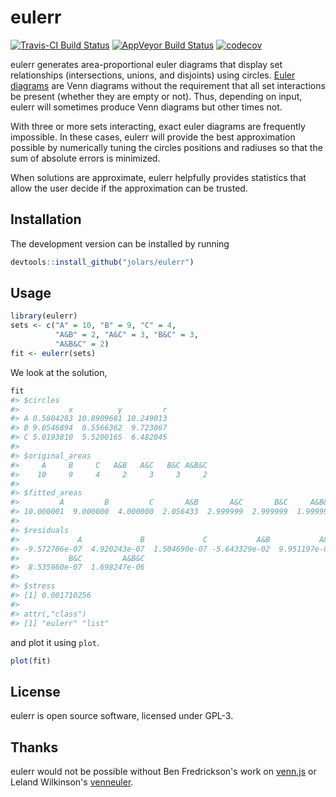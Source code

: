 
<!-- README.md is generated from README.Rmd. Please edit that file -->
eulerr
======

[![Travis-CI Build Status](https://travis-ci.org/jolars/eulerr.svg?branch=master)](https://travis-ci.org/jolars/eulerr) [![AppVeyor Build Status](https://ci.appveyor.com/api/projects/status/github/jolars/eulerr?branch=master&svg=true)](https://ci.appveyor.com/project/jolars/eulerr) [![codecov](https://codecov.io/gh/jolars/eulerr/branch/master/graph/badge.svg)](https://codecov.io/gh/jolars/eulerr)

eulerr generates area-proportional euler diagrams that display set relationships (intersections, unions, and disjoints) using circles. [Euler diagrams](https://en.wikipedia.org/wiki/Euler_diagram) are Venn diagrams without the requirement that all set interactions be present (whether they are empty or not). Thus, depending on input, eulerr will sometimes produce Venn diagrams but other times not.

With three or more sets interacting, exact euler diagrams are frequently impossible. In these cases, eulerr will provide the best approximation possible by numerically tuning the circles positions and radiuses so that the sum of absolute errors is minimized.

When solutions are approximate, eulerr helpfully provides statistics that allow the user decide if the approximation can be trusted.

Installation
------------

The development version can be installed by running

``` r
devtools::install_github("jolars/eulerr")
```

Usage
-----

``` r
library(eulerr)
sets <- c("A" = 10, "B" = 9, "C" = 4,
          "A&B" = 2, "A&C" = 3, "B&C" = 3,
          "A&B&C" = 2)
fit <- eulerr(sets)
```

We look at the solution,

``` r
fit
#> $circles
#>           x          y         r
#> A 0.5804283 10.8909681 10.249013
#> B 9.0546894  0.5566362  9.723067
#> C 5.0193810  5.5200165  6.482045
#> 
#> $original_areas
#>     A     B     C   A&B   A&C   B&C A&B&C 
#>    10     9     4     2     3     3     2 
#> 
#> $fitted_areas
#>         A         B         C       A&B       A&C       B&C     A&B&C 
#> 10.000001  9.000000  4.000000  2.056433  2.999999  2.999999  1.999998 
#> 
#> $residuals
#>             A             B             C           A&B           A&C 
#> -9.572706e-07  4.920243e-07  1.504690e-07 -5.643329e-02  9.951197e-07 
#>           B&C         A&B&C 
#>  8.535960e-07  1.698247e-06 
#> 
#> $stress
#> [1] 0.001710256
#> 
#> attr(,"class")
#> [1] "eulerr" "list"
```

and plot it using `plot`.

``` r
plot(fit)
```

License
-------

eulerr is open source software, licensed under GPL-3.

Thanks
------

eulerr would not be possible without Ben Fredrickson's work on [venn.js](http://www.benfrederickson.com) or Leland Wilkinson's [venneuler](https://cran.r-project.org/web/packages/venneuler/index.html).
